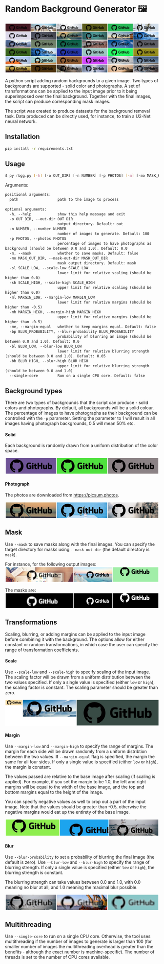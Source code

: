 # Random Background Generator 🖼

![grid](/assets/grid.png)

A python script adding random backgrounds to a given image. Two types of backgrounds are supported - solid color and photographs. A set of transformations can be applied to the input image prior to it being superimposed over the final background. Together with the final images, the script can produce corresponding mask images.

The script was created to produce datasets for the background removal task. Data produced can be directly used, for instance, to train a U2-Net neural network.

## Installation

```bash
pip install -r requirements.txt
```

## Usage

```bash
$ py rbgg.py [-h] [-o OUT_DIR] [-n NUMBER] [-p PHOTOS] [-m] [-mo MASK_OUT_DIR] [--scale-low SCALE_LOW] [--scale-high SCALE_HIGH] [--margin-low MARGIN_LOW] [--margin-high MARGIN_HIGH] [--margin-equal] [--blur-probability BLUR_PROBABILITY] [--blur-low BLUR_LOW] [--blur-high BLUR_HIGH] path
```

Arguments:

```
positional arguments:
  path                  path to the image to process

optional arguments:
  -h, --help            show this help message and exit
  -o OUT_DIR, --out-dir OUT_DIR
                        output directory. Default: out
  -n NUMBER, --number NUMBER
                        number of images to generate. Default: 100
  -p PHOTOS, --photos PHOTOS
                        percentage of images to have photographs as background (should be between 0.0 and 1.0). Default: 0.0
  -m, --mask            whether to save masks. Default: false
  -mo MASK_OUT_DIR, --mask-out-dir MASK_OUT_DIR
                        mask output directory. Default: mask
  -sl SCALE_LOW, --scale-low SCALE_LOW
                        lower limit for relative scaling (should be higher than 0.0)
  -sh SCALE_HIGH, --scale-high SCALE_HIGH
                        upper limit for relative scaling (should be higher than 0.0)
  -ml MARGIN_LOW, --margin-low MARGIN_LOW
                        lower limit for relative margins (should be higher than -0.5)
  -mh MARGIN_HIGH, --margin-high MARGIN_HIGH
                        upper limit for relative margins (should be higher than -0.5)
  -me, --margin-equal   whether to keep margins equal. Default: false
  -bp BLUR_PROBABILITY, --blur-probability BLUR_PROBABILITY
                        probability of blurring an image (should be between 0.0 and 1.0). Default: 0.0
  -bl BLUR_LOW, --blur-low BLUR_LOW
                        lower limit for relative blurring strength (should be between 0.0 and 1.0). Default: 0.05
  -bh BLUR_HIGH, --blur-high BLUR_HIGH
                        upper limit for relative blurring strength (should be between 0.0 and 1.0)
  --single-core         Run on a single CPU core. Default: false
```

## Background types

There are two types of backgrounds that the script can produce - solid colors and photographs. By default, all backgrounds will be a solid colour. The percentage of images to have photographs as their background can be controlled with the `-p` parameter. Setting the parameter to 1 will result in all images having photograph backgrounds, 0.5 will mean 50% etc.

#### Solid

Each background is randomly drawn from a uniform distribution of the color space.

![Scale](/assets/solid.png)

#### Photograph

The photos are downloaded from https://picsum.photos.

![Photo](/assets/photo.png)

## Mask

Use `--mask` to save masks along with the final images. You can specify the target directory for masks using `--mask-out-dir` (the default directory is `mask`).

For instance, for the following output images:
![Final imgs](/assets/mask_org.png)

The masks are:
![Final imgs with masks](/assets/mask_mask.png)

## Transformations

Scaling, blurring, or adding margins can be applied to the input image before combining it with the background. The options allow for either constant or random transformations, in which case the user can specify the range of transformation coefficients.

#### Scale

Use `--scale-low` and `--scale-high` to specify scaling of the input image. The scaling factor will be drawn from a uniform distribution between the two values specified. If only a single value is specified (either `low` or `high`), the scaling factor is constant. The scaling parameter should be greater than zero.

![Scaling](/assets/scale.png)

#### Margin

Use `--margin-low` and `--margin-high` to specify the range of margins. The margin for each side will be drawn randomly from a uniform distribtion between the two values. If `--margin-equal` flag is specified, the margin the same for all four sides. If only a single value is specified (either `low` or `high`), the margin is constant.

The values passed are relative to the base image after scaling (if scaling is applied). For example, if you set the margin to be 1.0, the left and right margins will be equal to the width of the base image, and the top and bottom margins equal to the height of the image.

You can specify negative values as well to crop out a part of the input image. Note that the values should be greater than -0.5, otherwise the negative margins would eat up the entirety of the base image.

![Margin](/assets/margin.png)

#### Blur

Use `--blur-probability` to set a probability of blurring the final image (the default is zero). Use `--blur-low` and `--blur-high` to specify the range of blurring strength. If only a single value is specified (either `low` or `high`), the blurring strength is constant.

The blurring strength can take values between 0.0 and 1.0, with 0.0 meaning no blur at all, and 1.0 meaning the maximal blur possible.

![Blur](/assets/blur.png)

## Multithreading

Use `--single-core` to run on a single CPU core. Otherwise, the tool uses multithreading if the number of images to generate is larger than 100 (for smaller number of images the multithreading overhead is greater than the benefits - although the exact number is machine-specific). The number of threads is set to the number of CPU cores available.
